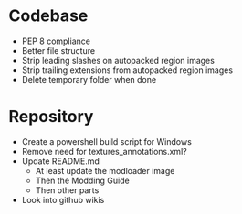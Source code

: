 # Codebase
- PEP 8 compliance
- Better file structure
- Strip leading slashes on autopacked region images
- Strip trailing extensions from autopacked region images
- Delete temporary folder when done

# Repository
- Create a powershell build script for Windows
- Remove need for textures_annotations.xml?
- Update README.md
  - At least update the modloader image
  - Then the Modding Guide
  - Then other parts
- Look into github wikis
